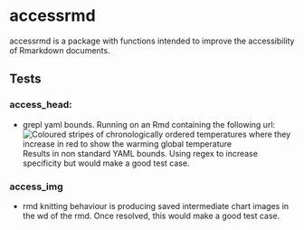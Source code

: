 # accessrmd
accessrmd is a package with functions intended to improve the accessibility of Rmarkdown documents. 




## Tests

### access_head:

* grepl yaml bounds. Running on an Rmd containing the following url:
![Coloured stripes of chronologically ordered temperatures where they increase in red to show the warming global temperature](../images/_stripes_GLOBE---1850-2020-MO.png)
Results in non standard YAML bounds. Using regex to increase specificity but would make a good test case.

### access_img

* rmd knitting behaviour is producing saved intermediate chart images in the wd of the rmd. Once resolved, this would make a good test case.
